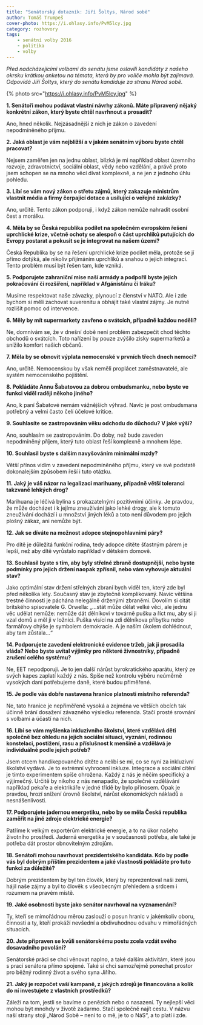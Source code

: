 ```yaml
---
title: "Senátorský dotazník: Jiří Šoltys, Národ sobě"
author: Tomáš Trumpeš
cover-photo: https://i.ohlasy.info/PvM5lcy.jpg
category: rozhovory
tags:
    - senátní volby 2016
    - politika
    - volby
---
```


*Před nadcházejícími volbami do senátu jsme oslovili kandidáty z našeho okrsku krátkou anketou na témata, která by pro voliče mohla být zajímavá. Odpovídá Jiří Šoltys, který do senátu kandiduje za stranu Národ sobě.*

{% photo src="https://i.ohlasy.info/PvM5lcy.jpg" %}

**1. Senátoři mohou podávat vlastní návrhy zákonů. Máte připravený nějaký konkrétní zákon, který byste chtěl navrhnout a prosadit?**

Ano, hned několik. Nejzásadnější z nich je zákon o zavedení nepodmíněného příjmu.

**2. Jaká oblast je vám nejbližší a v jakém senátním výboru byste chtěl pracovat?**

Nejsem zaměřen jen na jednu oblast, blízká je mi například oblast územního rozvoje, zdravotnictví, sociální oblast, vědy nebo vzdělání, a právě proto jsem schopen se na mnoho věcí dívat komplexně, a ne jen z jednoho úhlu pohledu.

**3. Líbí se vám nový zákon o střetu zájmů, který zakazuje ministrům vlastnit média a firmy čerpající dotace a usilující o veřejné zakázky?**

Ano, určitě. Tento zákon podporuji, i když zákon nemůže nahradit osobní čest a morálku.

**4. Měla by se Česká republika podílet na společném evropském řešení uprchlické krize, včetně ochoty se alespoň o část uprchlíků putujících do Evropy postarat a pokusit se je integrovat na našem území?**

Česká Republika by se na řešení uprchlické krize podílet měla, protože se jí přímo dotýká, ale nikoliv příjímáním uprchlíků a snahou o jejich integraci. Tento problém musí být řešen tam, kde vzniká.

**5. Podporujete zahraniční mise naší armády a podpořil byste jejich pokračování či rozšíření, například v Afgánistánu či Iráku?**

Musíme respektovat naše závazky, plynoucí z členství v NATO. Ale i zde bychom si měli zachovat suverenitu a obhájit také vlastní zájmy. Je nutné rozlišit pomoc od intervence.

**6. Měly by mít supermarkety zavřeno o svátcích, případně každou neděli?**

Ne, domnívám se, že v dnešní době není problém zabezpečit chod těchto obchodů o svátcích. Toto nařízení by pouze zvýšilo zisky supermarketů a snížilo komfort našich občanů.

**7. Měla by se obnovit výplata nemocenské v prvních třech dnech nemoci?**

Ano, určitě. Nemocenskou by však neměli proplácet zaměstnavatelé, ale systém nemocenského pojištění.

**8. Pokládáte Annu Šabatovou za dobrou ombudsmanku, nebo byste ve funkci viděl raději někoho jiného?**

Ano, k paní Šabatové nemám vážnějších výhrad. Navíc je post ombudsmana potřebný a velmi často čelí účelové kritice.

**9. Souhlasíte se zastropováním věku odchodu do důchodu? V jaké výši?**

Ano, souhlasím se zastropováním. Do doby, než bude zaveden nepodmíněný příjem, který tuto oblast řeší komplexně a mnohem lépe.

**10. Souhlasil byste s dalším navyšováním minimální mzdy?**

Větší přínos vidím v zavedení nepodmíněného příjmu, který ve své podstatě dokonalejším způsobem řeší i tuto otázku.

**11. Jaký je váš názor na legalizaci marihuany, případně větší toleranci takzvaně lehkých drog?**

Marihuana je léčivá bylina s prokazatelnými pozitivními účinky. Je pravdou, že může docházet i k jejímu zneužívání jako lehké drogy, ale k tomuto zneužívání dochází i u množství jiných léků a toto není důvodem pro jejich plošný zákaz, ani nemůže být.

**12. Jak se díváte na možnost adopce stejnopohlavními páry?**

Pro dítě je důležitá funkční rodina, tedy adopce dítěte šťastným párem je lepší, než aby dítě vyrůstalo například v dětském domově.

**13. Souhlasil byste s tím, aby byly střelné zbraně dostupnější, nebo byste podmínky pro jejich držení naopak zpřísnil, nebo vám vyhovuje aktuální stav?**

Jako optimální stav držení střelných zbraní bych viděl ten, který zde byl před několika lety. Současný stav je zbytečně komplikovaný. Navíc většina trestné činnosti je páchána nelegálně drženými zbraněmi. Dovolím si citát britského spisovatele G. Orwella: „…stát může dělat velké věci, ale jednu věc udělat nemůže: nemůže dát dělníkovi v továrně pušku a říct mu, aby si ji vzal domů a měl ji v ložnici. Puška visící na zdi dělníkova příbytku nebo farmářovy chýše je symbolem demokracie. A je naším úkolem dohlédnout, aby tam zůstala…“

**14. Podporujete zavedení elektronické evidence tržeb, jak ji prosadila vláda? Nebo byste uvítal výjimky pro některé živnostníky, případně zrušení celého systému?**

Ne, EET nepodporuji. Je to jen další nárůst byrokratického aparátu, který ze svých kapes zaplatí každý z nás. Spíše než kontrolu výběru neúměrně vysokých daní potřebujeme daně, které budou přiměřené.

**15. Je podle vás dobře nastavena hranice platnosti místního referenda?**

Ne, tato hranice je nepřiměřeně vysoká a zejména ve větších obcích tak účinně brání dosažení závazného výsledku referenda. Stačí prosté srovnání s volbami a účastí na nich.

**16. Líbí se vám myšlenka inkluzivního školství, které vzdělává děti společně bez ohledu na jejich sociální situaci, vyznání, rodinnou konstelaci, postižení, rasu a příslušnost k menšině a vzdělává je individuálně podle jejich potřeb?**

Jsem otcem handikepovaného dítěte a nelíbí se mi, co se nyní za inkluzivní školství vydává. Je to extrémní vyhrocení inkluze. Integrace a sociální cítění je tímto experimentem spíše ohrožena. Každý z nás je něčím specifický a výjimečný. Určitě by nikoho z nás nenapadlo, že společné vzdělávání například pekaře a elektrikáře v jedné třídě by bylo přínosem. Opak je pravdou, hrozí snížení úrovně školství, nárůst ekonomických nákladů a nesnášenlivosti.

**17. Podporujete jadernou energetiku, nebo by se měla Česká republika zaměřit na jiné zdroje elektrické energie?**

Patříme k velkým exportérům elektrické energie, a to na úkor našeho životního prostředí. Jaderná energetika je v současnosti potřeba, ale také je potřeba dát prostor obnovitelným zdrojům.

**18. Senátoři mohou navrhovat prezidentského kandidáta. Kdo by podle vás byl dobrým příštím prezidentem a jaké vlastnosti pokládáte pro tuto funkci za důležité?**

Dobrým prezidentem by byl ten člověk, který by reprezentoval naši zemi, hájil naše zájmy a byl to člověk s všeobecným přehledem a srdcem i rozumem na pravém místě.

**19. Jaké osobnosti byste jako senátor navrhoval na vyznamenání?**

Ty, kteří se mimořádnou měrou zaslouží o posun hranic v jakémkoliv oboru, činnosti a ty, kteří prokáží nevšední a obdivuhodnou odvahu v mimořádných situacích.

**20. Jste připraven se kvůli senátorskému postu zcela vzdát svého dosavadního povolání?**

Senátorské práci se chci věnovat naplno, a také dalším aktivitám, které jsou s prací senátora přímo spojené. Také si chci samozřejmě ponechat prostor pro běžný rodinný život a svého syna Jiřího.

**21. Jaký je rozpočet vaší kampaně, z jakých zdrojů je financována a kolik do ní investujete z vlastních prostředků?**

Záleží na tom, jestli se bavíme o penězích nebo o nasazení. Ty nejlepší věci mohou být mnohdy v životě zadarmo. Stačí společně najít cestu. V názvu naší strany stojí „Národ Sobě – není to o mě, je to o NáS“, a to platí i zde.
